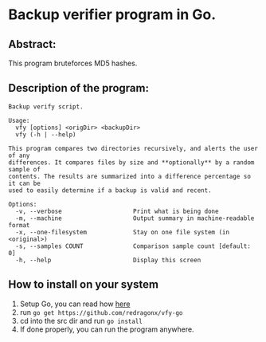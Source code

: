 Backup verifier program in Go.  
=================

Abstract: 
---------

This program bruteforces MD5 hashes.

Description of the program:
----------------------------
```
Backup verify script.

Usage:
  vfy [options] <origDir> <backupDir>
  vfy (-h | --help)

This program compares two directories recursively, and alerts the user of any
differences. It compares files by size and **optionally** by a random sample of
contents. The results are summarized into a difference percentage so it can be
used to easily determine if a backup is valid and recent.

Options:
  -v, --verbose                    Print what is being done
  -m, --machine                    Output summary in machine-readable format
  -x, --one-filesystem             Stay on one file system (in <original>)
  -s, --samples COUNT              Comparison sample count [default: 0]
  -h, --help                       Display this screen
```

How to install on your system
-----------------------------

1. Setup Go, you can read how [here](https://golang.org/doc/install)
2. run `go get https://github.com/redragonx/vfy-go`
3. cd into the src dir and run `go install`
4. If done properly, you can run the program anywhere.
